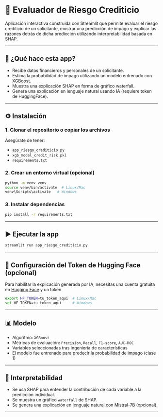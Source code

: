 # 💼 Evaluador de Riesgo Crediticio

Aplicación interactiva construida con Streamlit que permite evaluar el riesgo crediticio de un solicitante, mostrar una predicción de impago y explicar las razones detrás de dicha predicción utilizando interpretabilidad basada en SHAP.

---

## 🚀 ¿Qué hace esta app?

- Recibe datos financieros y personales de un solicitante.
- Estima la probabilidad de impago utilizando un modelo entrenado con XGBoost.
- Muestra una explicación SHAP en forma de gráfico waterfall.
- Genera una explicación en lenguaje natural usando IA (requiere token de HuggingFace).

---

## ⚙️ Instalación

### 1. Clonar el repositorio o copiar los archivos

Asegúrate de tener:
- `app_riesgo_crediticio.py`
- `xgb_model_credit_risk.pkl`
- `requirements.txt`

### 2. Crear un entorno virtual (opcional)

```bash
python -m venv venv
source venv/bin/activate  # Linux/Mac
venv\Scripts\activate   # Windows
```

### 3. Instalar dependencias

```bash
pip install -r requirements.txt
```

---

## ▶️ Ejecutar la app

```bash
streamlit run app_riesgo_crediticio.py
```

---

## 🔐 Configuración del Token de Hugging Face (opcional)

Para habilitar la explicación generada por IA, necesitas una cuenta gratuita en [Hugging Face](https://huggingface.co) y un token.

```bash
export HF_TOKEN=tu_token_aqui  # Linux/Mac
set HF_TOKEN=tu_token_aqui     # Windows
```

---

## 📊 Modelo

- Algoritmo: `XGBoost`
- Métricas de evaluación: `Precision`, `Recall`, `F1-score`, `AUC-ROC`
- Variables seleccionadas tras ingeniería de características
- El modelo fue entrenado para predecir la probabilidad de impago (clase 1)

---

## 🧠 Interpretabilidad

- Se usa SHAP para entender la contribución de cada variable a la predicción individual.
- Se muestra un gráfico `waterfall` de SHAP.
- Se genera una explicación en lenguaje natural con Mistral-7B (opcional).

---